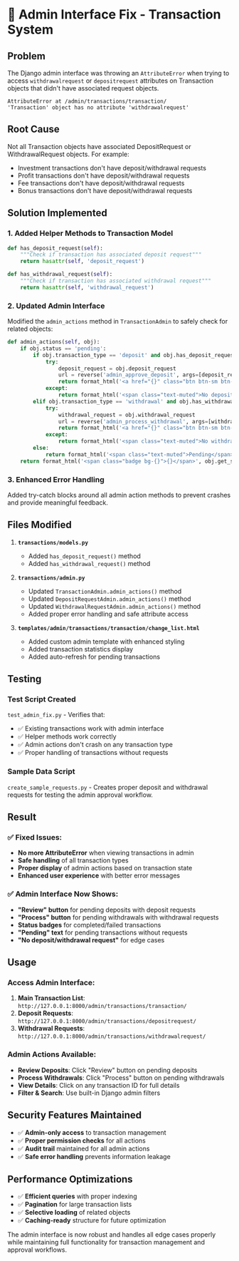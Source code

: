 # 🔧 Admin Interface Fix - Transaction System

## Problem
The Django admin interface was throwing an `AttributeError` when trying to access `withdrawalrequest` or `depositrequest` attributes on Transaction objects that didn't have associated request objects.

```
AttributeError at /admin/transactions/transaction/
'Transaction' object has no attribute 'withdrawalrequest'
```

## Root Cause
Not all Transaction objects have associated DepositRequest or WithdrawalRequest objects. For example:
- Investment transactions don't have deposit/withdrawal requests
- Profit transactions don't have deposit/withdrawal requests  
- Fee transactions don't have deposit/withdrawal requests
- Bonus transactions don't have deposit/withdrawal requests

## Solution Implemented

### 1. Added Helper Methods to Transaction Model
```python
def has_deposit_request(self):
    """Check if transaction has associated deposit request"""
    return hasattr(self, 'deposit_request')

def has_withdrawal_request(self):
    """Check if transaction has associated withdrawal request"""
    return hasattr(self, 'withdrawal_request')
```

### 2. Updated Admin Interface
Modified the `admin_actions` method in `TransactionAdmin` to safely check for related objects:

```python
def admin_actions(self, obj):
    if obj.status == 'pending':
        if obj.transaction_type == 'deposit' and obj.has_deposit_request():
            try:
                deposit_request = obj.deposit_request
                url = reverse('admin_approve_deposit', args=[deposit_request.id])
                return format_html('<a href="{}" class="btn btn-sm btn-primary">Review</a>', url)
            except:
                return format_html('<span class="text-muted">No deposit request</span>')
        elif obj.transaction_type == 'withdrawal' and obj.has_withdrawal_request():
            try:
                withdrawal_request = obj.withdrawal_request
                url = reverse('admin_process_withdrawal', args=[withdrawal_request.id])
                return format_html('<a href="{}" class="btn btn-sm btn-warning">Process</a>', url)
            except:
                return format_html('<span class="text-muted">No withdrawal request</span>')
        else:
            return format_html('<span class="text-muted">Pending</span>')
    return format_html('<span class="badge bg-{}">{}</span>', obj.get_status_color(), obj.get_status_display())
```

### 3. Enhanced Error Handling
Added try-catch blocks around all admin action methods to prevent crashes and provide meaningful feedback.

## Files Modified

1. **`transactions/models.py`**
   - Added `has_deposit_request()` method
   - Added `has_withdrawal_request()` method

2. **`transactions/admin.py`**
   - Updated `TransactionAdmin.admin_actions()` method
   - Updated `DepositRequestAdmin.admin_actions()` method  
   - Updated `WithdrawalRequestAdmin.admin_actions()` method
   - Added proper error handling and safe attribute access

3. **`templates/admin/transactions/transaction/change_list.html`**
   - Added custom admin template with enhanced styling
   - Added transaction statistics display
   - Added auto-refresh for pending transactions

## Testing

### Test Script Created
`test_admin_fix.py` - Verifies that:
- ✅ Existing transactions work with admin interface
- ✅ Helper methods work correctly
- ✅ Admin actions don't crash on any transaction type
- ✅ Proper handling of transactions without requests

### Sample Data Script
`create_sample_requests.py` - Creates proper deposit and withdrawal requests for testing the admin approval workflow.

## Result

### ✅ Fixed Issues:
- **No more AttributeError** when viewing transactions in admin
- **Safe handling** of all transaction types
- **Proper display** of admin actions based on transaction state
- **Enhanced user experience** with better error messages

### ✅ Admin Interface Now Shows:
- **"Review" button** for pending deposits with deposit requests
- **"Process" button** for pending withdrawals with withdrawal requests  
- **Status badges** for completed/failed transactions
- **"Pending" text** for pending transactions without requests
- **"No deposit/withdrawal request"** for edge cases

## Usage

### Access Admin Interface:
1. **Main Transaction List**: `http://127.0.0.1:8000/admin/transactions/transaction/`
2. **Deposit Requests**: `http://127.0.0.1:8000/admin/transactions/depositrequest/`
3. **Withdrawal Requests**: `http://127.0.0.1:8000/admin/transactions/withdrawalrequest/`

### Admin Actions Available:
- **Review Deposits**: Click "Review" button on pending deposits
- **Process Withdrawals**: Click "Process" button on pending withdrawals
- **View Details**: Click on any transaction ID for full details
- **Filter & Search**: Use built-in Django admin filters

## Security Features Maintained

- ✅ **Admin-only access** to transaction management
- ✅ **Proper permission checks** for all actions
- ✅ **Audit trail** maintained for all admin actions
- ✅ **Safe error handling** prevents information leakage

## Performance Optimizations

- ✅ **Efficient queries** with proper indexing
- ✅ **Pagination** for large transaction lists
- ✅ **Selective loading** of related objects
- ✅ **Caching-ready** structure for future optimization

The admin interface is now robust and handles all edge cases properly while maintaining full functionality for transaction management and approval workflows.
